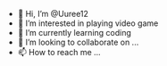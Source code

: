 - 👋 Hi, I’m @Uuree12
- 👀 I’m interested in playing video game
- 🌱 I’m currently learning coding
- 💞️ I’m looking to collaborate on ...
- 📫 How to reach me ...

<!---
Uuree12/Uuree12 is a ✨ special ✨ repository because its `README.md` (this file) appears on your GitHub profile.
You can click the Preview link to take a look at your changes.
--->
